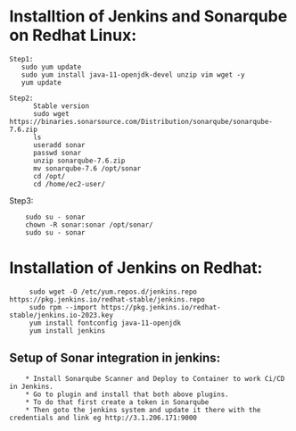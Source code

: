 # Installtion of Jenkins and Sonarqube on Redhat Linux:


    Step1:
       sudo yum update
       sudo yum install java-11-openjdk-devel unzip vim wget -y
       yum update
       
    Step2:
          Stable version 
          sudo wget https://binaries.sonarsource.com/Distribution/sonarqube/sonarqube-7.6.zip
          ls
          useradd sonar
          passwd sonar
          unzip sonarqube-7.6.zip
          mv sonarqube-7.6 /opt/sonar
          cd /opt/
          cd /home/ec2-user/
 Step3:
 
        sudo su - sonar
        chown -R sonar:sonar /opt/sonar/
        sudo su - sonar


# Installation of Jenkins on Redhat:

         sudo wget -O /etc/yum.repos.d/jenkins.repo https://pkg.jenkins.io/redhat-stable/jenkins.repo
         sudo rpm --import https://pkg.jenkins.io/redhat-stable/jenkins.io-2023.key
         yum install fontconfig java-11-openjdk
         yum install jenkins

## Setup of Sonar integration in jenkins:
        * Install Sonarqube Scanner and Deploy to Container to work Ci/CD in Jenkins.
        * Go to plugin and install that both above plugins.
        * To do that first create a token in Sonarqube
        * Then goto the jenkins system and update it there with the credentials and link eg http://3.1.206.171:9000 
        
        
